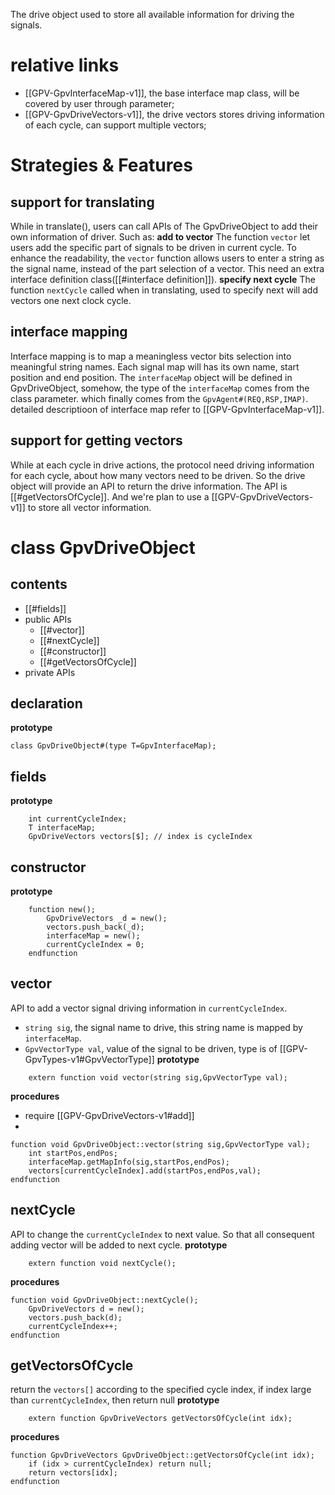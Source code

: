 The drive object used to store all available information for driving the signals.
# relative links
- [[GPV-GpvInterfaceMap-v1]], the base interface map class, will be covered by user through parameter;
- [[GPV-GpvDriveVectors-v1]], the drive vectors stores driving information of each cycle, can support multiple vectors;
# Strategies & Features
## support for translating
While in translate(), users can call APIs of The GpvDriveObject to add their own information of driver. Such as:
**add to vector**
The function `vector` let users add the specific part of signals to be driven in current cycle. To enhance the readability, the `vector` function allows users to enter a string as the signal name, instead of the part selection of a vector. This need an extra interface definition class([[#interface definition]]).
**specify next cycle**
The function `nextCycle` called when in translating, used to specify next will add vectors one next clock cycle.
## interface mapping
Interface mapping is to map a meaningless vector bits selection into meaningful string names. Each signal map will has its own name, start position and end position.
The `interfaceMap` object will be defined in GpvDriveObject, somehow, the type of the `interfaceMap` comes from the class parameter. which finally comes from the 
`GpvAgent#(REQ,RSP,IMAP)`.
detailed descriptioon of interface map refer to [[GPV-GpvInterfaceMap-v1]].

## support for getting vectors
While at each cycle in drive actions, the protocol need driving information for each cycle, about how many vectors need to be driven. So the drive object will provide an API to return the drive information.
The API is [[#getVectorsOfCycle]].
And we're plan to use a [[GPV-GpvDriveVectors-v1]] to store all vector information.

# class GpvDriveObject
## contents
- [[#fields]]
- public APIs
	- [[#vector]]
	- [[#nextCycle]]
	- [[#constructor]]
	- [[#getVectorsOfCycle]]
- private APIs
## declaration
**prototype**
```
class GpvDriveObject#(type T=GpvInterfaceMap);
```
## fields
**prototype**
```
	int currentCycleIndex;
	T interfaceMap;
	GpvDriveVectors vectors[$]; // index is cycleIndex
```
## constructor
**prototype**
```
	function new();
		GpvDriveVectors _d = new();
		vectors.push_back(_d);
		interfaceMap = new();
		currentCycleIndex = 0;
	endfunction
```
## vector
API to add a vector signal driving information in `currentCycleIndex`.
- `string sig`, the signal name to drive, this string name is mapped by `interfaceMap`.
- `GpvVectorType val`, value of the signal to be driven, type is of [[GPV-GpvTypes-v1#GpvVectorType]]
**prototype**
```
	extern function void vector(string sig,GpvVectorType val);
```
**procedures**
- require [[GPV-GpvDriveVectors-v1#add]]
- 
```
function void GpvDriveObject::vector(string sig,GpvVectorType val);
	int startPos,endPos;
	interfaceMap.getMapInfo(sig,startPos,endPos);
	vectors[currentCycleIndex].add(startPos,endPos,val);
endfunction
```
## nextCycle
API to change the `currentCycleIndex` to next value. So that all consequent adding vector will be added to next cycle.
**prototype**
```
	extern function void nextCycle();
```
**procedures**
```
function void GpvDriveObject::nextCycle();
	GpvDriveVectors d = new();
	vectors.push_back(d);
	currentCycleIndex++;
endfunction
```
## getVectorsOfCycle
return the `vectors[]` according to the specified cycle index, if index large than `currentCycleIndex`, then return null
**prototype**
```
	extern function GpvDriveVectors getVectorsOfCycle(int idx);
```
**procedures**
```
function GpvDriveVectors GpvDriveObject::getVectorsOfCycle(int idx);
	if (idx > currentCycleIndex) return null;
	return vectors[idx];
endfunction
```